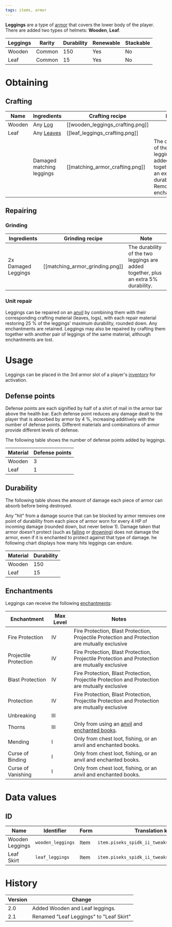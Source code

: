 ```yaml
---
tags: items, armor
---
```


**Leggings** are a type of [armor](https://minecraft.fandom.com/wiki/Armor) that covers the lower body of the player. There are added two types of helmets: **Wooden**, **Leaf**.

| Leggings | Rarity | Durability | Renewable | Stackable |
| -------- | ------ | ---------- | --------- | --------- |
| Wooden   | Common | 150        | Yes       | No        |
| Leaf     | Common | 15         | Yes       | No        |

# Obtaining
## Crafting

| Name   | Ingredients                                            | Crafting recipe                  | Note                                                                                                         |
| ------ | ------------------------------------------------------ | -------------------------------- | ------------------------------------------------------------------------------------------------------------ |
| Wooden | Any [Log](https://minecraft.fandom.com/wiki/Log)       | [[wooden_leggings_crafting.png]] |                                                                                                              | 
| Leaf   | Any [Leaves](https://minecraft.fandom.com/wiki/Leaves) | [[leaf_leggings_crafting.png]]   |                                                                                                              |
|        | Damaged matching leggings                              | [[matching_armor_crafting.png]]  | The durability of the two leggings is added together, plus an extra 5% durability. Removes any enchantments. |

## Repairing
### Grinding

| Ingredients         | Grinding recipe                 | Note                                                                                |
| ------------------- | ------------------------------- | ----------------------------------------------------------------------------------- |
| 2x Damaged Leggings | [[matching_armor_grinding.png]] | The durability of the two leggings are added together, plus an extra 5% durability. |

### Unit repair

Leggings can be repaired on an [anvil](https://minecraft.fandom.com/wiki/Anvil "Anvil") by combining them with their corresponding crafting material (leaves, logs), with each repair material restoring 25 % of the leggings' maximum durability, rounded down. Any enchantments are retained. Leggings may also be repaired by crafting them together with another pair of leggings of the same material, although enchantments are lost.

# Usage

Leggings can be placed in the 3rd armor slot of a player's [inventory](https://minecraft.fandom.com/wiki/Inventory "Inventory") for activation.

## Defense points

Defense points are each signified by half of a shirt of mail in the armor bar above the health bar. Each defense point reduces any damage dealt to the player that is absorbed by armor by 4 %, increasing additively with the number of defense points. Different materials and combinations of armor provide different levels of defense.

The following table shows the number of defense points added by leggings.

| Material | Defense points |
| -------- | -------------- |
| Wooden   | 3              |
| Leaf     | 1              |

## Durability

The following table shows the amount of damage each piece of armor can absorb before being destroyed.

Any "hit" from a damage source that can be blocked by armor removes one point of durability from each piece of armor worn for every 4 HP of incoming damage (rounded down, but never below 1). Damage taken that armor doesn't protect (such as [falling](https://minecraft.fandom.com/wiki/Damage#Fall_damage "Damage") or [drowning](https://minecraft.fandom.com/wiki/Damage#Drowning "Damage")) does not damage the armor, even if it is enchanted to protect against that type of damage. he following chart displays how many hits leggings can endure.

| Material | Durability |
| -------- | ---------- |
| Wooden   | 150        |
| Leaf     | 15         | 

## Enchantments

Leggings can receive the following [enchantments](https://minecraft.fandom.com/wiki/Enchantment "Enchantment"):

| Enchantment           | Max Level | Notes                                                                                                                                                                 |
| --------------------- | --------- | --------------------------------------------------------------------------------------------------------------------------------------------------------------------- |
| Fire Protection       | IV        | Fire Protection, Blast Protection, Projectile Protection and Protection are mutually exclusive                                                                        | 
| Projectile Protection | IV        | Fire Protection, Blast Protection, Projectile Protection and Protection are mutually exclusive                                                                        |
| Blast Protection      | IV        | Fire Protection, Blast Protection, Projectile Protection and Protection are mutually exclusive                                                                        |
| Protection            | IV        | Fire Protection, Blast Protection, Projectile Protection and Protection are mutually exclusive                                                                        |
| Unbreaking            | III       |                                                                                                                                                                       |
| Thorns                | III       | Only from using an [anvil](https://minecraft.fandom.com/wiki/Anvil "Anvil") and [enchanted books](https://minecraft.fandom.com/wiki/Enchanted_book "Enchanted book"). |
| Mending               | I         | Only from chest loot, fishing, or an anvil and enchanted books.                                                                                                       |
| Curse of Binding      | I         | Only from chest loot, fishing, or an anvil and enchanted books.                                                                                                       |
| Curse of Vanishing    | I         | Only from chest loot, fishing, or an anvil and enchanted books.                                                                                                       |

# Data values
## ID

| Name            | Identifier        | Form | Translation key                               |
| --------------- | ----------------- | ---- | --------------------------------------------- |
| Wooden Leggings | `wooden_leggings` | Item | `item.piseks_spidk_ii_tweaks.wooden_leggings` | 
| Leaf Skirt      | `leaf_leggings`   | Item | `item.piseks_spidk_ii_tweaks.leaf_leggings`   |

# History

| Version | Change                                  |
| ------- | --------------------------------------- |
| 2.0     | Added Wooden and Leaf leggings.         |
| 2.1     | Renamed "Leaf Leggings" to "Leaf Skirt" | 